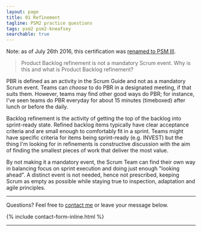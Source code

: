 ```yaml
---
layout: page
title: 01 Refinement
tagline: PSM2 practice questions
tags: psm2 psm2-kneafsey
searchable: true 
---
```


<div class="alert alert-info">
Note: as of July 26th 2016, this certification was <a href="https://blog.scrum.org/introducing-new-psm-assessment-family/">renamed to PSM III</a>.
</div>


> Product Backlog refinement is not a mandatory Scrum event. 
> Why is this and what is Product Backlog refinement?

PBR is defined as an activity in the Scrum Guide and not as a mandatory Scrum event.
Teams can *choose* to do PBR in a designated meeting, if that suits them.
However, teams may find other good ways do PBR; for instance, I've seen teams do PBR 
everyday for about 15 minutes (timeboxed) after lunch or before the daily.

Backlog refinement is the activity of getting 
the top of the backlog into sprint-ready state.
Refined backlog items typically have clear acceptance criteria
and are small enough to comfortably fit in a sprint.
Teams might have specific criteria for items being sprint-ready
(e.g. INVEST)
but the thing I'm looking for in refinements 
is constructive discussion with the aim of
finding the smallest pieces of work 
that deliver the most value.

By not making it a mandatory event, the Scrum Team can find their own way
in balancing focus on sprint execution and doing just enough "looking ahead".
A distinct event is not needed, hence not prescribed,
keeping Scrum as empty as possible
while staying true to inspection, adaptation and agile principles.


---

Questions? Feel free to [contact me] or leave your message below.

{% include contact-form-inline.html %}

---

 [contact me]: ../contact